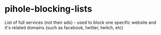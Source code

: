 # pihole-blocking-lists
List of full services (not their ads) - used to block one specific website and it's related domains (such as facebook, twitter, twitch, etc)
